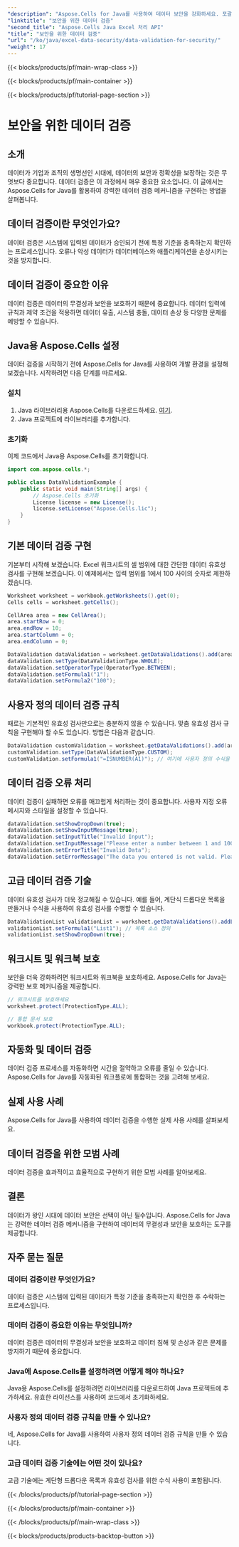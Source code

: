 ```yaml
---
"description": "Aspose.Cells for Java를 사용하여 데이터 보안을 강화하세요. 포괄적인 데이터 검증 기술을 살펴보고, 강력한 검증 및 보호 기능을 구현하는 방법을 알아보세요."
"linktitle": "보안을 위한 데이터 검증"
"second_title": "Aspose.Cells Java Excel 처리 API"
"title": "보안을 위한 데이터 검증"
"url": "/ko/java/excel-data-security/data-validation-for-security/"
"weight": 17
---
```


{{< blocks/products/pf/main-wrap-class >}}

{{< blocks/products/pf/main-container >}}

{{< blocks/products/pf/tutorial-page-section >}}

# 보안을 위한 데이터 검증


## 소개

데이터가 기업과 조직의 생명선인 시대에, 데이터의 보안과 정확성을 보장하는 것은 무엇보다 중요합니다. 데이터 검증은 이 과정에서 매우 중요한 요소입니다. 이 글에서는 Aspose.Cells for Java를 활용하여 강력한 데이터 검증 메커니즘을 구현하는 방법을 살펴봅니다.

## 데이터 검증이란 무엇인가요?

데이터 검증은 시스템에 입력된 데이터가 승인되기 전에 특정 기준을 충족하는지 확인하는 프로세스입니다. 오류나 악성 데이터가 데이터베이스와 애플리케이션을 손상시키는 것을 방지합니다.

## 데이터 검증이 중요한 이유

데이터 검증은 데이터의 무결성과 보안을 보호하기 때문에 중요합니다. 데이터 입력에 규칙과 제약 조건을 적용하면 데이터 유출, 시스템 충돌, 데이터 손상 등 다양한 문제를 예방할 수 있습니다.

## Java용 Aspose.Cells 설정

데이터 검증을 시작하기 전에 Aspose.Cells for Java를 사용하여 개발 환경을 설정해 보겠습니다. 시작하려면 다음 단계를 따르세요.

### 설치
1. Java 라이브러리용 Aspose.Cells를 다운로드하세요. [여기](https://releases.aspose.com/cells/java/).
2. Java 프로젝트에 라이브러리를 추가합니다.

### 초기화
이제 코드에서 Java용 Aspose.Cells를 초기화합니다.

```java
import com.aspose.cells.*;

public class DataValidationExample {
    public static void main(String[] args) {
        // Aspose.Cells 초기화
        License license = new License();
        license.setLicense("Aspose.Cells.lic");
    }
}
```

## 기본 데이터 검증 구현

기본부터 시작해 보겠습니다. Excel 워크시트의 셀 범위에 대한 간단한 데이터 유효성 검사를 구현해 보겠습니다. 이 예제에서는 입력 범위를 1에서 100 사이의 숫자로 제한하겠습니다.

```java
Worksheet worksheet = workbook.getWorksheets().get(0);
Cells cells = worksheet.getCells();

CellArea area = new CellArea();
area.startRow = 0;
area.endRow = 10;
area.startColumn = 0;
area.endColumn = 0;

DataValidation dataValidation = worksheet.getDataValidations().add(area);
dataValidation.setType(DataValidationType.WHOLE);
dataValidation.setOperatorType(OperatorType.BETWEEN);
dataValidation.setFormula1("1");
dataValidation.setFormula2("100");
```

## 사용자 정의 데이터 검증 규칙

때로는 기본적인 유효성 검사만으로는 충분하지 않을 수 있습니다. 맞춤 유효성 검사 규칙을 구현해야 할 수도 있습니다. 방법은 다음과 같습니다.

```java
DataValidation customValidation = worksheet.getDataValidations().add(area);
customValidation.setType(DataValidationType.CUSTOM);
customValidation.setFormula1("=ISNUMBER(A1)"); // 여기에 사용자 정의 수식을 정의하세요
```

## 데이터 검증 오류 처리

데이터 검증이 실패하면 오류를 매끄럽게 처리하는 것이 중요합니다. 사용자 지정 오류 메시지와 스타일을 설정할 수 있습니다.

```java
dataValidation.setShowDropDown(true);
dataValidation.setShowInputMessage(true);
dataValidation.setInputTitle("Invalid Input");
dataValidation.setInputMessage("Please enter a number between 1 and 100.");
dataValidation.setErrorTitle("Invalid Data");
dataValidation.setErrorMessage("The data you entered is not valid. Please correct it.");
```

## 고급 데이터 검증 기술

데이터 유효성 검사가 더욱 정교해질 수 있습니다. 예를 들어, 계단식 드롭다운 목록을 만들거나 수식을 사용하여 유효성 검사를 수행할 수 있습니다.

```java
DataValidationList validationList = worksheet.getDataValidations().addListValidation("A2", "A2:A10");
validationList.setFormula1("List1"); // 목록 소스 정의
validationList.setShowDropDown(true);
```

## 워크시트 및 워크북 보호

보안을 더욱 강화하려면 워크시트와 워크북을 보호하세요. Aspose.Cells for Java는 강력한 보호 메커니즘을 제공합니다.

```java
// 워크시트를 보호하세요
worksheet.protect(ProtectionType.ALL);

// 통합 문서 보호
workbook.protect(ProtectionType.ALL);
```

## 자동화 및 데이터 검증

데이터 검증 프로세스를 자동화하면 시간을 절약하고 오류를 줄일 수 있습니다. Aspose.Cells for Java를 자동화된 워크플로에 통합하는 것을 고려해 보세요.

## 실제 사용 사례

Aspose.Cells for Java를 사용하여 데이터 검증을 수행한 실제 사용 사례를 살펴보세요.

## 데이터 검증을 위한 모범 사례

데이터 검증을 효과적이고 효율적으로 구현하기 위한 모범 사례를 알아보세요.

## 결론

데이터가 왕인 시대에 데이터 보안은 선택이 아닌 필수입니다. Aspose.Cells for Java는 강력한 데이터 검증 메커니즘을 구현하여 데이터의 무결성과 보안을 보호하는 도구를 제공합니다.

## 자주 묻는 질문

### 데이터 검증이란 무엇인가요?

데이터 검증은 시스템에 입력된 데이터가 특정 기준을 충족하는지 확인한 후 수락하는 프로세스입니다.

### 데이터 검증이 중요한 이유는 무엇입니까?

데이터 검증은 데이터의 무결성과 보안을 보호하고 데이터 침해 및 손상과 같은 문제를 방지하기 때문에 중요합니다.

### Java에 Aspose.Cells를 설정하려면 어떻게 해야 하나요?

Java용 Aspose.Cells를 설정하려면 라이브러리를 다운로드하여 Java 프로젝트에 추가하세요. 유효한 라이선스를 사용하여 코드에서 초기화하세요.

### 사용자 정의 데이터 검증 규칙을 만들 수 있나요?

네, Aspose.Cells for Java를 사용하여 사용자 정의 데이터 검증 규칙을 만들 수 있습니다.

### 고급 데이터 검증 기술에는 어떤 것이 있나요?

고급 기술에는 계단형 드롭다운 목록과 유효성 검사를 위한 수식 사용이 포함됩니다.

{{< /blocks/products/pf/tutorial-page-section >}}

{{< /blocks/products/pf/main-container >}}

{{< /blocks/products/pf/main-wrap-class >}}

{{< blocks/products/products-backtop-button >}}